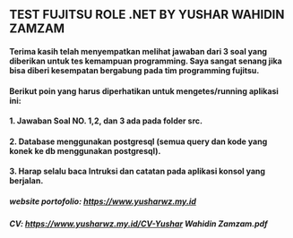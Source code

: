 ## TEST FUJITSU ROLE .NET BY YUSHAR WAHIDIN ZAMZAM

#### Terima kasih telah menyempatkan melihat jawaban dari 3 soal yang diberikan untuk tes kemampuan programming. Saya sangat senang jika bisa diberi kesempatan bergabung pada tim programming fujitsu.

#### Berikut poin yang harus diperhatikan untuk mengetes/running aplikasi ini:

#### 1. Jawaban Soal NO. 1,2, dan 3 ada pada folder src.

#### 2. Database menggunakan postgresql (semua query dan kode yang konek ke db menggunakan postgresql).

#### 3. Harap selalu baca Intruksi dan catatan pada aplikasi konsol yang berjalan.

##### website portofolio: https://www.yusharwz.my.id

##### CV: https://www.yusharwz.my.id/CV-Yushar Wahidin Zamzam.pdf
